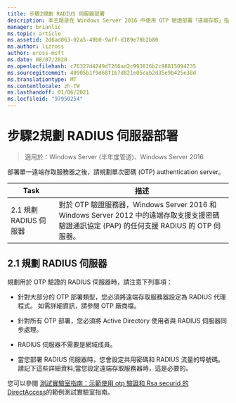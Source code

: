 ```yaml
---
title: 步驟2規劃 RADIUS 伺服器部署
description: 本主題是在 Windows Server 2016 中使用 OTP 驗證部署「遠端存取」指南的一部分。
manager: brianlic
ms.topic: article
ms.assetid: 2d6ad863-02a5-49b0-9aff-d189e78b2b80
ms.author: lizross
author: eross-msft
ms.date: 08/07/2020
ms.openlocfilehash: c76327d4249d7266ad2c993836b2c98815094235
ms.sourcegitcommit: 40905b1f9d68f1b7d821e05cab2d35e9b425e38d
ms.translationtype: MT
ms.contentlocale: zh-TW
ms.lasthandoff: 01/06/2021
ms.locfileid: "97950254"
---
```

# <a name="step-2-plan-the-radius-server-deployment"></a>步驟2規劃 RADIUS 伺服器部署

>適用於：Windows Server (半年度管道)、Windows Server 2016

部署單一遠端存取服務器之後，請規劃單次密碼 (OTP) authentication server。

|Task|描述|
|----|--------|
|2.1 規劃 RADIUS 伺服器|對於 OTP 驗證服務器，Windows Server 2016 和 Windows Server 2012 中的遠端存取支援支援密碼驗證通訊協定 (PAP) 的任何支援 RADIUS 的 OTP 伺服器。|

## <a name="21-plan-the-radius-server"></a><a name="BKMK_1.1"></a>2.1 規劃 RADIUS 伺服器
規劃用於 OTP 驗證的 RADIUS 伺服器時，請注意下列事項：

-   針對大部分的 OTP 部署類型，您必須將遠端存取服務器設定為 RADIUS 代理程式。 如需詳細資訊，請參閱 OTP 廠商檔。

-   針對所有 OTP 部署，您必須將 Active Directory 使用者與 RADIUS 伺服器同步處理。

-   RADIUS 伺服器不需要是網域成員。

-   當您部署 RADIUS 伺服器時，您會設定共用密碼和 RADIUS 流量的埠號碼。 請記下這些詳細資料;當您設定遠端存取服務器時，這是必要的。

您可以參閱 [測試實驗室指南：示範使用 otp 驗證和 Rsa securid 的 DirectAccess](../../../directaccess/tlg-otp-securid/test-lab-guide-demonstrate-directaccess-with-otp-authentication-and-rsa-securid.md)的範例測試實驗室指南。



